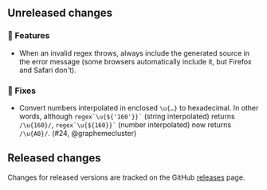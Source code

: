 ## Unreleased changes

### 🚀 Features

- When an invalid regex throws, always include the generated source in the error message (some browsers automatically include it, but Firefox and Safari don't).

### 🐞 Fixes

- Convert numbers interpolated in enclosed `\u{…}` to hexadecimal. In other words, although `` regex`\u{${'160'}}` `` (string interpolated) returns `/\u{160}/`, `` regex`\u{${160}}` `` (number interpolated) now returns `/\u{A0}/`. (#24, @graphemecluster)

## Released changes

Changes for released versions are tracked on the GitHub [releases](https://github.com/slevithan/regex/releases) page.
